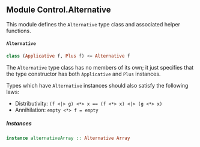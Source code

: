 ## Module Control.Alternative

This module defines the `Alternative` type class and associated
helper functions.

#### `Alternative`

``` purescript
class (Applicative f, Plus f) <= Alternative f
```

The `Alternative` type class has no members of its own; it just specifies
that the type constructor has both `Applicative` and `Plus` instances.

Types which have `Alternative` instances should also satisfy the following
laws:

- Distributivity: `(f <|> g) <*> x == (f <*> x) <|> (g <*> x)`
- Annihilation: `empty <*> f = empty`

##### Instances
``` purescript
instance alternativeArray :: Alternative Array
```


